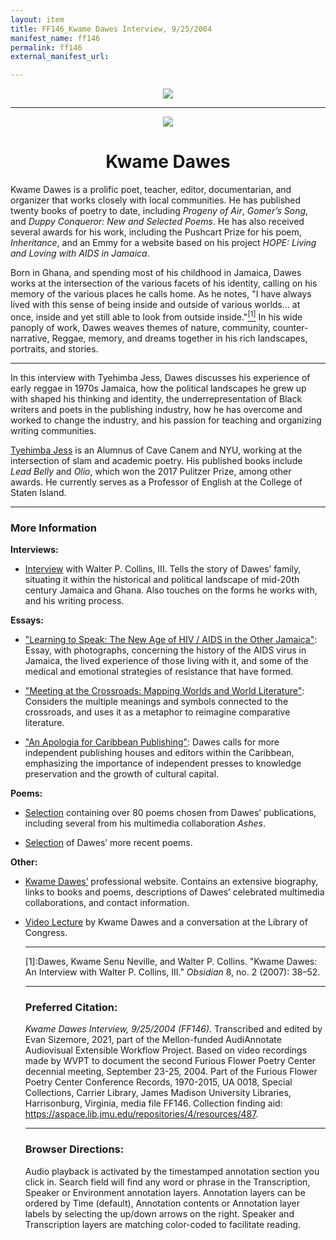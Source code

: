 ```yaml
---
layout: item
title: FF146_Kwame Dawes Interview, 9/25/2004
manifest_name: ff146
permalink: ff146
external_manifest_url: 

---
```

<!-- Add an essay or interpretive material below this line,
using HTML or markdown.  Do not modify this file above this line -->
<p style="text-align:center"><img src="https://www.jmu.edu/_images/furiousflower/furious-flower-logo.jpg"></p>
<hr>
<p style="text-align:center"><img src="https://www.sampsoniaway.org/wp-content/uploads/2014/08/Kwame.png"></p>
<h1 style="text-align:center">Kwame Dawes</h1>
<p>Kwame Dawes is a prolific poet, teacher, editor, documentarian, and organizer that works closely with local communities. He has published twenty books of poetry to date, including <i>Progeny of Air</i>, <i>Gomer’s Song</i>, and <i>Duppy Conqueror: New and Selected Poems</i>. He has also received several awards for his work, including the Pushcart Prize for his poem, <i>Inheritance</i>, and an Emmy for a website based on his project <i>HOPE: Living and Loving with AIDS in Jamaica</i>.</p>
<p>Born in Ghana, and spending most of his childhood in Jamaica, Dawes works at the intersection of the various facets of his identity, calling on his memory of the various places he calls home. As he notes, "I have always lived with this sense of being inside and outside of various worlds… at once, inside and yet still able to look from outside inside."<a href="#fn1"><sup>[1]</sup></a> In his wide panoply of work, Dawes weaves themes of nature, community, counter-narrative, Reggae, memory, and dreams together in his rich landscapes, portraits, and stories.</p>
<hr>
<p>In this interview with Tyehimba Jess, Dawes discusses his experience of early reggae in 1970s Jamaica, how the political landscapes he grew up with shaped his thinking and identity, the underrepresentation of Black writers and poets in the publishing industry, how he has overcome and worked to change the industry, and his passion for teaching and organizing writing communities.</p>
<p><a href="http://www.tyehimbajess.net/index.html">Tyehimba Jess</a> is an Alumnus of Cave Canem and NYU, working at the intersection of slam and academic poetry. His published books include <i>Lead Belly</i> and <i>Olio</i>, which won the 2017 Pulitzer Prize, among other awards. He currently serves as a Professor of English at the College of Staten Island.</p>
<hr>
<h3>More Information</h3>
<b>Interviews:</b>
<ul><li><p><a href="https://www.jstor.org/stable/44489257">Interview</a> with Walter P. Collins, III. Tells the story of Dawes’ family, situating it within the historical and political landscape of mid-20th century Jamaica and Ghana. Also touches on the forms he works with, and his writing process.</p></li></ul>

<b>Essays:</b>
<ul><li><p><a href="https://www.jstor.org/stable/3042464">"Learning to Speak: The New Age of HIV / AIDS in the Other Jamaica"</a>: Essay, with photographs, concerning the history of the AIDS virus in Jamaica, the lived experience of those living with it, and some of the medical and emotional strategies of resistance that have formed.</p></li></ul>
<ul><li><p><a href="https://www.jstor.org/stable/26237308
">"Meeting at the Crossroads: Mapping Worlds and World Literature"</a>: Considers the multiple meanings and symbols connected to the crossroads, and uses it as a metaphor to reimagine comparative literature.</p></li></ul>
<ul><li><p><a href="https://www.jstor.org/stable/43487759">"An Apologia for Caribbean Publishing"</a>: Dawes calls for more independent publishing houses and editors within the Caribbean, emphasizing the importance of independent presses to knowledge preservation and the growth of cultural capital.</p></li></ul>
<b>Poems:</b>
<ul><li><p><a href="https://pionline.wordpress.com/2016/06/25/kwame-dawes-an-archive-of-online-poems">Selection</a> containing over 80 poems chosen from Dawes’ publications, including several from his multimedia collaboration <i>Ashes</i>.</p></li></ul>
<ul><li><p><a href="https://poets.org/poet/kwame-dawes">Selection</a> of Dawes’ more recent poems.</p></li></ul>
<b>Other:</b>
<ul><li><p><a href="http://kwamedawes.com/about/">Kwame Dawes’</a> professional website. Contains an extensive biography, links to books and poems, descriptions of Dawes’ celebrated multimedia collaborations, and contact information.</p></li></ul>
<ul><li><p><a href="https://youtu.be/-8PTePprTWQ">Video Lecture</a> by Kwame Dawes and a conversation at the Library of Congress.
<hr>
<p><a name="fn1">[1]</a>:Dawes, Kwame Senu Neville, and Walter P. Collins. "Kwame Dawes: An Interview with Walter P. Collins, III." <i>Obsidian</i> 8, no. 2 (2007): 38–52.</p>
<hr>
<h3>Preferred Citation:</h3>
<i>Kwame Dawes Interview, 9/25/2004 (FF146)</i>. Transcribed and edited by Evan Sizemore, 2021, part of the Mellon-funded AudiAnnotate Audiovisual Extensible Workflow Project. Based on video recordings made by WVPT to document the second Furious Flower Poetry Center decennial meeting, September 23-25, 2004. Part of the Furious Flower Poetry Center Conference Records, 1970-2015, UA 0018, Special Collections, Carrier Library, James Madison University Libraries, Harrisonburg, Virginia, media file FF146. Collection finding aid: <a href="https://aspace.lib.jmu.edu/repositories/4/resources/487">https://aspace.lib.jmu.edu/repositories/4/resources/487</a>.
<hr>
<h3>Browser Directions:</h3> 
Audio playback is activated by the timestamped annotation section you click in. Search field will find any word or phrase in the Transcription, Speaker or Environment annotation layers. Annotation layers can be ordered by Time (default), Annotation contents or Annotation layer labels by selecting the up/down arrows on the right. Speaker and Transcription layers are matching color-coded to facilitate reading.
